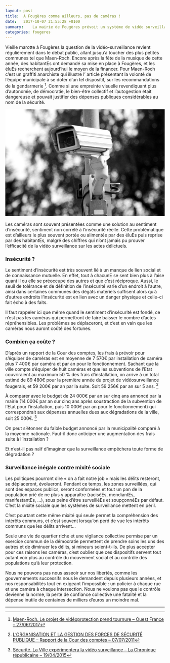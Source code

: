 ```yaml
---
layout: post
title:  À Fougères comme ailleurs, pas de caméras !
date:   2017-10-07 21:55:28 +0100
summary:    La mairie de Fougères prévoit un système de vidéo surveillance peu coûteux. Crédible ou pas ?
categories: fougeres
---
```


Vieille marotte à Fougères la question de la vidéo-surveillance revient régulièrement dans le débat public, allant jusqu’à toucher des plus petites communes tel que Maen-Roch. Encore après la fête de la musique de cette année, des habitantEs ont demandé sa mise en place à Fougères, et les éluEs recherchent aujourd’hui le moyen de la financer. Pour Maen-Roch c’est un graffiti anarchiste qui illustre l’ article présentant la volonté de l’équipe municipale à se doter d’un tel dispositif, sur les recommandations de la gendarmerie [^1]. Comme si une empreinte visuelle revendiquant plus d’autonomie, de démocratie, le bien-être collectif et l’autogestion était dangereuse et pouvait justifier des dépenses publiques considérables au nom de la sécurité.

<img src="/images/4916337801_59c8d70a74_b.jpg">

Les caméras sont souvent présentées comme une solution au sentiment d’insécurité, sentiment non corrélé à l’insécurité réelle. Cette problématique est d’ailleurs le plus souvent portée ou alimentée par des éluEs puis reprise par des habitantEs, malgré des chiffres qui n’ont jamais pu prouver l’efficacité de la vidéo surveillance sur les actes délictuels.

### Insécurité ?

Le sentiment d’insécurité est très souvent lié à un manque de lien social et de connaissance mutuelle. En effet, tout à chacunE se sent bien plus à l’aise quant il ou elle se préoccupe des autres et que c’est réciproque. Aussi, le seuil de tolérance et de définition de l’insécurité varie d’un endroit à l’autre, ainsi dans certaines communes des dégâts matériels suffisent alors qu’à d’autres endroits l’insécurité est en lien avec un danger physique et celle-ci fait écho à des faits.

Il faut rappeler ici que même quand le sentiment d’insécurité est fondé, ce n’est pas les caméras qui permettront de faire baisser le nombre d’actes répréhensibles. Les problèmes se déplaceront, et c’est en vain que les caméras nous auront coûté des fortunes.

### Combien ça coûte ?

D’après un rapport de la Cour des comptes, les frais à prévoir pour s’équiper de caméras est en moyenne de 7 570€ par installation de caméra plus 7 400€ par caméra et par an pour le fonctionnement. Sachant que la ville compte s’équiper de huit caméras et que les subventions de l’Etat couvriraient au maximum 50 % des frais d’installation, on arrive à un total estimé de 89 480€ pour la première année du projet de vidéosurveillance fougerais, et 59 200€ par an par la suite. Soit 59 256€ par an sur 5 ans. [^2]

À comparer avec le budget de 24 000€ par an sur cinq ans annoncé par la mairie (14 000€ par an sur cinq ans après soustraction de la subvention de l’Etat pour l’installation, puis 10 000€ par an pour le fonctionnement) qui correspondrait aux dépenses annuelles dues aux dégradations de la ville, soit 25 000€. [^3]

On peut s’étonner du faible budget annoncé par la municipalité comparé à la moyenne nationale. Faut-il donc anticiper une augmentation des frais suite à l’installation ?

Et n’est-il pas naïf d’imaginer que la surveillance empêchera toute forme de dégradation ?

### Surveillance inégale contre mixité sociale

Les politiques pourront dire « on a fait notre job » mais les délits resteront, se déplaceront, évolueront. Pendant ce temps, les zones surveillées, qui sont des espaces publics, seront conformées et tout un pan de la population prié de ne plus y apparaître (raciséEs, mendiantEs, manifestantEs, …), sous peine d’être surveilléEs et soupçonnéEs par défaut. C’est la mixité sociale que les systèmes de surveillance mettent en péril.

C’est pourtant cette même mixité qui seule permet la compréhension des intérêts communs, et c’est souvent lorsqu’on perd de vue les intérêts communs que les délits arrivent…

Seule une vie de quartier riche et une vigilance collective permise par un exercice commun de la démocratie permettent de prendre soins les uns des autres et de diminuer les délits, si mineurs soient-t-ils. De plus accepter pour ces raisons les caméras, c’est oublier que ces dispositifs servent tout autant voir plus au contrôle du mouvement social et au contrôle des populations qu’à leur protection.

Nous ne pouvons pas nous asseoir sur nos libertés, comme les gouvernements successifs nous le demandent depuis plusieurs années, et nos responsabilités tout en exigeant l’impossible : un policier à chaque rue et une caméra à chaque intersection.
Nous ne voulons pas que le contrôle devienne la norme, la perte de confiance collective une fatalité et la dépense inutile de centaines de milliers d’euros un moindre mal.


---

[^1]:[Maen-Roch. Le projet de vidéoprotection prend tournure – Ouest France – 27/06/2017](https://www.ouest-france.fr/bretagne/maen-roch-35460/maen-roch-le-projet-de-videoprotection-prend-tournure-5093271)

[^2]:[L’ORGANISATION ET LA GESTION DES FORCES DE SÉCURITÉ PUBLIQUE – Rapport de la Cour des comptes – 07/07/2011](http://www.lemonde.fr/mmpub/edt/doc/20110707/1545747_3260_rpt_securite_publique_definitif.pdf)

[^3]:[Sécurité. La Ville expérimentera la vidéo surveillance – La Chronique républicaine – 19/04/2015](https://actu.fr/bretagne/fougeres_35115/securite-la-ville-experimentera-la-video-surveillance_2912489.html)